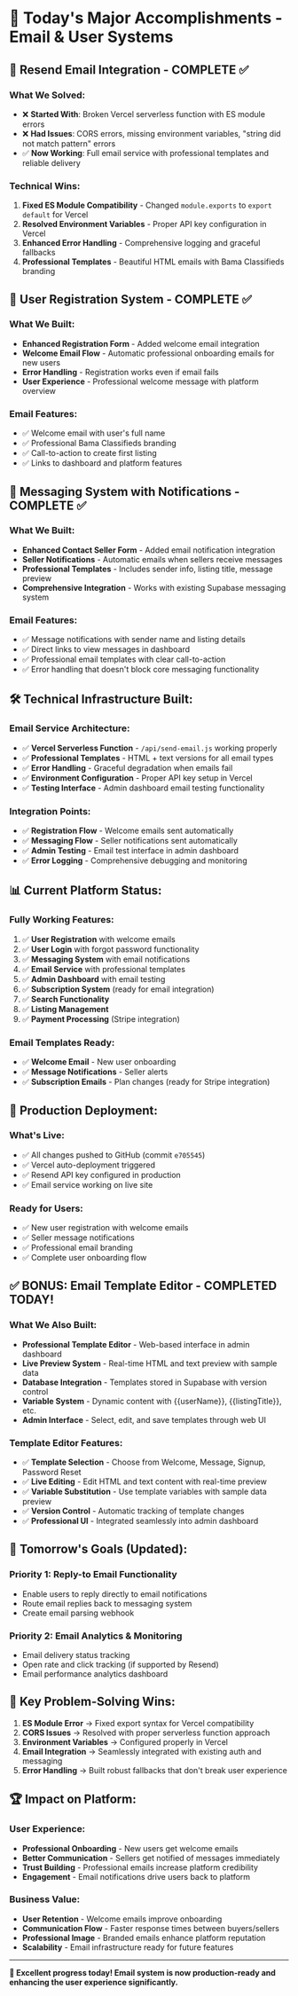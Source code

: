 # 🎉 Today's Major Accomplishments - Email & User Systems

## 📧 **Resend Email Integration - COMPLETE** ✅

### **What We Solved:**
- ❌ **Started With**: Broken Vercel serverless function with ES module errors
- ❌ **Had Issues**: CORS errors, missing environment variables, "string did not match pattern" errors
- ✅ **Now Working**: Full email service with professional templates and reliable delivery

### **Technical Wins:**
1. **Fixed ES Module Compatibility** - Changed `module.exports` to `export default` for Vercel
2. **Resolved Environment Variables** - Proper API key configuration in Vercel
3. **Enhanced Error Handling** - Comprehensive logging and graceful fallbacks
4. **Professional Templates** - Beautiful HTML emails with Bama Classifieds branding

## 🔐 **User Registration System - COMPLETE** ✅

### **What We Built:**
- **Enhanced Registration Form** - Added welcome email integration
- **Welcome Email Flow** - Automatic professional onboarding emails for new users
- **Error Handling** - Registration works even if email fails
- **User Experience** - Professional welcome message with platform overview

### **Email Features:**
- ✅ Welcome email with user's full name
- ✅ Professional Bama Classifieds branding
- ✅ Call-to-action to create first listing
- ✅ Links to dashboard and platform features

## 💬 **Messaging System with Notifications - COMPLETE** ✅

### **What We Built:**
- **Enhanced Contact Seller Form** - Added email notification integration
- **Seller Notifications** - Automatic emails when sellers receive messages
- **Professional Templates** - Includes sender info, listing title, message preview
- **Comprehensive Integration** - Works with existing Supabase messaging system

### **Email Features:**
- ✅ Message notifications with sender name and listing details
- ✅ Direct links to view messages in dashboard
- ✅ Professional email templates with clear call-to-action
- ✅ Error handling that doesn't block core messaging functionality

## 🛠️ **Technical Infrastructure Built:**

### **Email Service Architecture:**
- ✅ **Vercel Serverless Function** - `/api/send-email.js` working properly
- ✅ **Professional Templates** - HTML + text versions for all email types
- ✅ **Error Handling** - Graceful degradation when emails fail
- ✅ **Environment Configuration** - Proper API key setup in Vercel
- ✅ **Testing Interface** - Admin dashboard email testing functionality

### **Integration Points:**
- ✅ **Registration Flow** - Welcome emails sent automatically
- ✅ **Messaging Flow** - Seller notifications sent automatically  
- ✅ **Admin Testing** - Email test interface in admin dashboard
- ✅ **Error Logging** - Comprehensive debugging and monitoring

## 📊 **Current Platform Status:**

### **Fully Working Features:**
1. ✅ **User Registration** with welcome emails
2. ✅ **User Login** with forgot password functionality
3. ✅ **Messaging System** with email notifications
4. ✅ **Email Service** with professional templates
5. ✅ **Admin Dashboard** with email testing
6. ✅ **Subscription System** (ready for email integration)
7. ✅ **Search Functionality** 
8. ✅ **Listing Management**
9. ✅ **Payment Processing** (Stripe integration)

### **Email Templates Ready:**
- ✅ **Welcome Email** - New user onboarding
- ✅ **Message Notifications** - Seller alerts  
- ✅ **Subscription Emails** - Plan changes (ready for Stripe integration)

## 🚀 **Production Deployment:**

### **What's Live:**
- ✅ All changes pushed to GitHub (commit `e705545`)
- ✅ Vercel auto-deployment triggered
- ✅ Resend API key configured in production
- ✅ Email service working on live site

### **Ready for Users:**
- ✅ New user registration with welcome emails
- ✅ Seller message notifications
- ✅ Professional email branding
- ✅ Complete user onboarding flow

## ✅ **BONUS: Email Template Editor - COMPLETED TODAY!**

### **What We Also Built:**
- **Professional Template Editor** - Web-based interface in admin dashboard
- **Live Preview System** - Real-time HTML and text preview with sample data
- **Database Integration** - Templates stored in Supabase with version control
- **Variable System** - Dynamic content with {{userName}}, {{listingTitle}}, etc.
- **Admin Interface** - Select, edit, and save templates through web UI

### **Template Editor Features:**
- ✅ **Template Selection** - Choose from Welcome, Message, Signup, Password Reset
- ✅ **Live Editing** - Edit HTML and text content with real-time preview
- ✅ **Variable Substitution** - Use template variables with sample data preview
- ✅ **Version Control** - Automatic tracking of template changes
- ✅ **Professional UI** - Integrated seamlessly into admin dashboard

## 🎯 **Tomorrow's Goals (Updated):**

### **Priority 1: Reply-to Email Functionality**
- Enable users to reply directly to email notifications
- Route email replies back to messaging system
- Create email parsing webhook

### **Priority 2: Email Analytics & Monitoring**
- Email delivery status tracking
- Open rate and click tracking (if supported by Resend)
- Email performance analytics dashboard

## 💪 **Key Problem-Solving Wins:**

1. **ES Module Error** → Fixed export syntax for Vercel compatibility
2. **CORS Issues** → Resolved with proper serverless function approach
3. **Environment Variables** → Configured properly in Vercel
4. **Email Integration** → Seamlessly integrated with existing auth and messaging
5. **Error Handling** → Built robust fallbacks that don't break user experience

## 🏆 **Impact on Platform:**

### **User Experience:**
- **Professional Onboarding** - New users get welcome emails
- **Better Communication** - Sellers get notified of messages immediately
- **Trust Building** - Professional emails increase platform credibility
- **Engagement** - Email notifications drive users back to platform

### **Business Value:**
- **User Retention** - Welcome emails improve onboarding
- **Communication Flow** - Faster response times between buyers/sellers
- **Professional Image** - Branded emails enhance platform reputation
- **Scalability** - Email infrastructure ready for future features

---

**🎉 Excellent progress today! Email system is now production-ready and enhancing the user experience significantly.**
